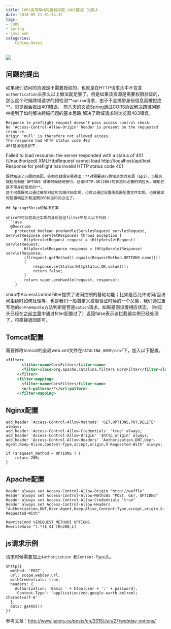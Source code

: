 ```yaml
---
title: CORS实现跨域时授权问题（401错误）的解决
date: 2016-05-21 01:54:32
tags:
- CORS
- Spring
- java web
categories:
    Coding-Notes
---
```



![](https://image.kbiao.me/16-5-21/64423504.jpg)

## 问题的提出
如果我们访问的资源是不需要授权的，也就是在HTTP请求头中不包含`authentication`头那么以上做法就足够了。但是如果该资源是需要权限验证的，那么这个时候跨域请求的预检测**`option`请求，由于不会携带身份信息而被拒绝**。浏览器会报出401错误。<!-- more -->
前几天的文章[Spring通过CORS协议解决跨域问题][1] 中提到了如何解决跨域问题的基本思路,解决了跨域请求时浏览器403错误。
```
Response to preflight request doesn't pass access control check:
No 'Access-Control-Allow-Origin' header is present on the requested resource.
Origin 'null' is therefore not allowed access. 
The response had HTTP status code 403
401错误信息如下：
```
Failed to load resource:
the server responded with a status of 401 (Unauthorized)
XMLHttpRequest cannot load http://localhost/api/test.
Response for preflight has invalid HTTP status code 401
```
既然知道了问题的原因，答案也就很容易得出：**对需要进行跨域请求的资源（api），当服务端检测到是`OPTONS`请求时候统统放行，给出HTTP.OK(200)的状态和必要的响应头，哪怕它是不带身份信息的**。
这个问题既可以通过编写对应的后端代码实现，也可以通过设置服务器配置文件实现。也就是如何设置响应头和返回200状态码的办法了。

## Spring+Shrio的解决方案

shiro中可以在自己实现的身份验证filter中加入以下代码：
```java
  @Override
    protected boolean preHandle(ServletRequest servletRequest, ServletResponse servletResponse) throws Exception {
        HttpServletRequest request = (HttpServletRequest) servletRequest;
        HttpServletResponse response = (HttpServletResponse) servletResponse;
        if(request.getMethod().equals(RequestMethod.OPTIONS.name()))
        {
            response.setStatus(HttpStatus.OK.value());
            return false;
        }
        return super.preHandle(request, response);
    }
```
shiro中AccessControlFilter提供了访问控制的基础功能；比如是否允许访问/当访问拒绝时如何处理等，也是我们一般自定义权限验证时候的一个父类，我们通过重写他的`onPreHandle`方法判断是否是`option`请求，如果是则设置相应状态，（响应头已经在[之前文章][1]中通过filter配置过了）返回false表示该拦截器实例已经处理了，将直接返回即可。

## Tomcat配置
需要修改tomcat的全局web.xml文件在`CATALINA_HOME/conf`下，加入以下配置。
```xml
<filter>
       <filter-name>CorsFilter</filter-name>
       <filter-class>org.apache.catalina.filters.CorsFilter</filter-class>
     </filter>
     <filter-mapping>
       <filter-name>CorsFilter</filter-name>
       <url-pattern>/*</url-pattern>
     </filter-mapping>
```

## Nginx配置
```
add_header 'Access-Control-Allow-Methods' 'GET,OPTIONS,PUT,DELETE' always;
add_header 'Access-Control-Allow-Credentials' 'true' always;
add_header 'Access-Control-Allow-Origin' '$http_origin' always;
add_header 'Access-Control-Allow-Headers' 'Authorization,DNT,User-Agent,Keep-Alive,Content-Type,accept,origin,X-Requested-With' always;

if ($request_method = OPTIONS ) {
    return 200;
}
```

## Apache配置
```
Header always set Access-Control-Allow-Origin "http://waffle"
Header always set Access-Control-Allow-Methods "POST, GET, OPTIONS"
Header always set Access-Control-Allow-Credentials "true"
Header always set Access-Control-Allow-Headers "Authorization,DNT,User-Agent,Keep-Alive,Content-Type,accept,origin,X-Requested-With"

RewriteCond %{REQUEST_METHOD} OPTIONS
RewriteRule ^(.*)$ $1 [R=200,L]
```
## js请求示例
请求时候需要加上`Authorization `和` Content-Type `头。
```
$http({
  method: 'POST',
  url: scope.webdav.url,
  withCredentials: true,
  headers: {
    Authorization: 'Basic ' + btoa(user + ':' + password),
    'Content-Type': 'application/vnd.google-earth.kml+xml; charset=utf-8'
  },
  data: getKml()
})
```

参考文章：http://www.jujens.eu/posts/en/2015/Jun/27/webdav-options/

  [1]: http://blog.kbiao.me/2016/05/14/Spring%E9%80%9A%E8%BF%87CORS%E5%8D%8F%E8%AE%AE%E8%A7%A3%E5%86%B3%E8%B7%A8%E5%9F%9F%E9%97%AE%E9%A2%98/
